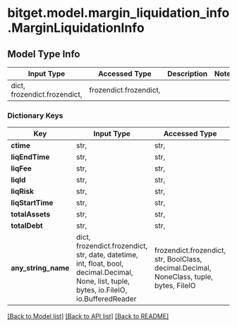 # bitget.model.margin_liquidation_info.MarginLiquidationInfo

## Model Type Info
Input Type | Accessed Type | Description | Notes
------------ | ------------- | ------------- | -------------
dict, frozendict.frozendict,  | frozendict.frozendict,  |  | 

### Dictionary Keys
Key | Input Type | Accessed Type | Description | Notes
------------ | ------------- | ------------- | ------------- | -------------
**ctime** | str,  | str,  |  | [optional] 
**liqEndTime** | str,  | str,  |  | [optional] 
**liqFee** | str,  | str,  |  | [optional] 
**liqId** | str,  | str,  |  | [optional] 
**liqRisk** | str,  | str,  |  | [optional] 
**liqStartTime** | str,  | str,  |  | [optional] 
**totalAssets** | str,  | str,  |  | [optional] 
**totalDebt** | str,  | str,  |  | [optional] 
**any_string_name** | dict, frozendict.frozendict, str, date, datetime, int, float, bool, decimal.Decimal, None, list, tuple, bytes, io.FileIO, io.BufferedReader | frozendict.frozendict, str, BoolClass, decimal.Decimal, NoneClass, tuple, bytes, FileIO | any string name can be used but the value must be the correct type | [optional]

[[Back to Model list]](../../README.md#documentation-for-models) [[Back to API list]](../../README.md#documentation-for-api-endpoints) [[Back to README]](../../README.md)

